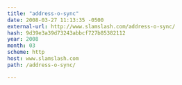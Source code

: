 ```yaml
---
title: "address-o-sync"
date: 2008-03-27 11:13:35 -0500
external-url: http://www.slamslash.com/address-o-sync/
hash: 9d39e3a39d73243abbcf727b85382112
year: 2008
month: 03
scheme: http
host: www.slamslash.com
path: /address-o-sync/

---
```



